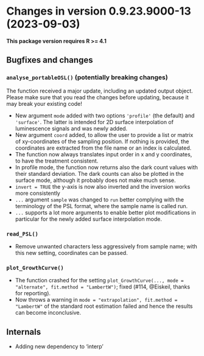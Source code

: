 




<!-- NEWS.md was auto-generated by NEWS.Rmd. Please DO NOT edit by hand!-->

# Changes in version 0.9.23.9000-13 (2023-09-03)

**This package version requires R \>= 4.1**

## Bugfixes and changes

### `analyse_portableOSL()` (**potentially breaking changes**)

The function received a major update, including an updated output
object. Please make sure that you read the changes before updating,
because it may break your existing code!

- New argument `mode` added with two options `'profile'` (the default)
  and `'surface'`. The latter is intended for 2D surface interpolation
  of luminescence signals and was newly added.
- New argument `coord` added, to allow the user to provide a list or
  matrix of xy-coordinates of the sampling position. If nothing is
  provided, the coordinates are extracted from the file name or an index
  is calculated.
- The function now always translates input order in x and y coordinates,
  to have the treatment consistent.
- In profile mode, the function now returns also the dark count values
  with their standard deviation. The dark counts can also be plotted in
  the surface mode, although it probably does not make much sense.
- `invert = TRUE` the y-axis is now also inverted and the inversion
  works more consistently
- `...` argument `sample` was changed to `run` better complying with the
  terminology of the PSL format, where the sample name is called run.
- `...` supports a lot more arguments to enable better plot
  modifications in particular for the newly added surface interpolation
  mode.

### `read_PSL()`

- Remove unwanted characters less aggressively from sample name; with
  this new setting, coordinates can be passed.

### `plot_GrowthCurve()`

- The function crashed for the setting
  `plot_GrowthCurve(..., mode = "alternate", fit.method = "LambertW")`;
  fixed (#114, @Eiskeil, thanks for reporting).
- Now throws a warning in
  `mode = "extrapolation", fit.method = "LambertW"` of the standard root
  estimation failed and hence the results can become inconclusive.

## Internals

- Adding new dependency to ‘interp’
